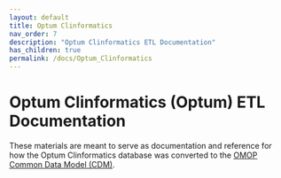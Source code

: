 ```yaml
---
layout: default
title: Optum Clinformatics
nav_order: 7
description: "Optum Clinformatics ETL Documentation"
has_children: true
permalink: /docs/Optum_Clinformatics
---
```


# Optum Clinformatics (Optum) ETL Documentation

These materials are meant to serve as documentation and reference for how the Optum Clinformatics database was converted to the [OMOP Common Data Model (CDM)](https://ohdsi.github.io/CommonDataModel/).